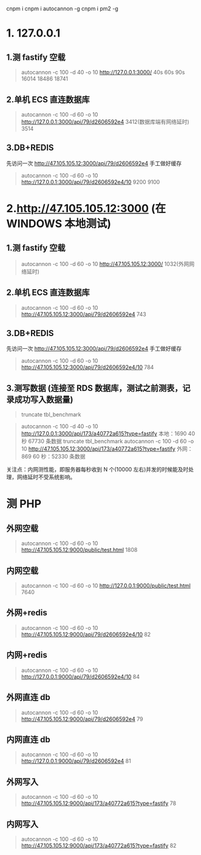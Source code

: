 #

cnpm i
cnpm i autocannon -g
cnpm i pm2 -g

# 1. 127.0.0.1

## 1.测 fastify 空载

> autocannon -c 100 -d 40 -o 10 http://127.0.0.1:3000/
> 40s 60s 90s
> 16014 18486 18741

## 2.单机 ECS 直连数据库

> autocannon -c 100 -d 60 -o 10 http://127.0.0.1:3000/api/79/d2606592e4
> 3412(数据库端有网络延时)
> 3514

## 3.DB+REDIS

先访问一次 http://47.105.105.12:3000/api/79/d2606592e4 手工做好缓存

> autocannon -c 100 -d 60 -o 10 http://127.0.0.1:3000/api/79/d2606592e4/10
> 9200 9100

# 2.http://47.105.105.12:3000 (在 WINDOWS 本地测试)

## 1.测 fastify 空载

> autocannon -c 100 -d 60 -o 10 http://47.105.105.12:3000/
> 1032(外网网络延时)

## 2.单机 ECS 直连数据库

> autocannon -c 100 -d 60 -o 10 http://47.105.105.12:3000/api/79/d2606592e4
> 743

## 3.DB+REDIS

先访问一次 http://47.105.105.12:3000/api/79/d2606592e4 手工做好缓存

> autocannon -c 100 -d 60 -o 10 http://47.105.105.12:3000/api/79/d2606592e4/10
> 784

## 3.测写数据 (连接至 RDS 数据库，测试之前测表，记录成功写入数据量)

> truncate tbl_benchmark

> autocannon -c 100 -d 40 -o 10 http://127.0.0.1:3000/api/173/a40772a615?type=fastify
> 本地：1690
> 40 秒 67730 条数据
> truncate tbl_benchmark
> autocannon -c 100 -d 60 -o 10 http://47.105.105.12:3000/api/173/a40772a615?type=fastify
> 外网：869
> 60 秒：52330 条数据

关注点：内网测性能，即服务器每秒收到 N 个(10000 左右)并发的时候能及时处理，网络延时不受系统影响。

# 测 PHP

## 外网空载

> autocannon -c 100 -d 60 -o 10 http://47.105.105.12:9000/public/test.html
> 1808

## 内网空载

> autocannon -c 100 -d 60 -o 10 http://127.0.0.1:9000/public/test.html
> 7640

## 外网+redis

> autocannon -c 100 -d 60 -o 10 http://47.105.105.12:9000/api/79/d2606592e4/10
> 82

## 内网+redis

> autocannon -c 100 -d 60 -o 10 http://127.0.0.1:9000/api/79/d2606592e4/10
> 84

## 外网直连 db

> autocannon -c 100 -d 60 -o 10 http://47.105.105.12:9000/api/79/d2606592e4
> 79

## 内网直连 db

> autocannon -c 100 -d 60 -o 10 http://127.0.0.1:9000/api/79/d2606592e4
> 81

## 外网写入

> autocannon -c 100 -d 60 -o 10 http://47.105.105.12:9000/api/173/a40772a615?type=fastify
> 78

## 内网写入

> autocannon -c 100 -d 60 -o 10 http://47.105.105.12:9000/api/173/a40772a615?type=fastify
> 82
